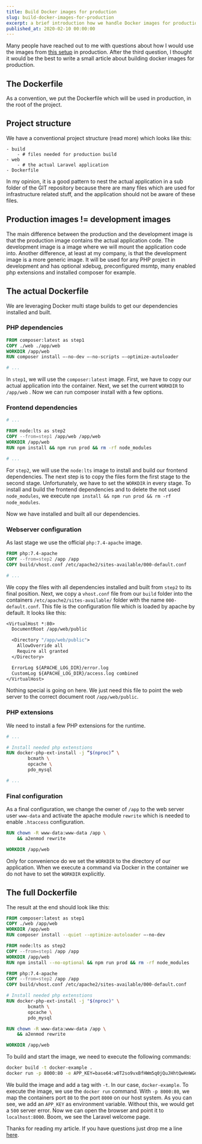 ```yaml
---
title: Build Docker images for production
slug: build-docker-images-for-production
excerpt: a brief introduction how we handle Docker images for production and how this fundamentally differs to our development images. Our example will be a simple Laravel application.
published_at: 2020-02-10 00:00:00
---
```


Many people have reached out to me with questions about how I would use the images
from [this setup](https://christlieb.eu/blog/local-development-environment-with-b5-docker-and-traefik) in production.
After the third question, I thought it would be the best to write a small article about building docker images for
production.

## The Dockerfile

As a convention, we put the Dockerfile which will be used in production, in the root of the project.

## Project structure

We have a conventional project structure (read more) which looks like this:

```
- build
	- # files needed for production build
- web
	- # the actual Laravel application
- Dockerfile
```

In my opinion, it is a good pattern to nest the actual application in a sub folder of the GIT repository because there
are many files which are used for infrastructure related stuff, and the application should not be aware of these files.

## Production images != development images

The main difference between the production and the development image is that the production image contains the actual
application code. The development image is a image where we will mount the application code into.
Another difference, at least at my company, is that the development image is a more generic image. It will be used for
any PHP project in development and has optional xdebug, preconfigured msmtp, many enabled php extensions and installed
composer for example.

## The actual Dockerfile

We are leveraging Docker multi stage builds to get our dependencies installed and built.

### PHP dependencies

```dockerfile
FROM composer:latest as step1
COPY ./web ./app/web
WORKDIR /app/web
RUN composer install —-no-dev —-no-scripts —-optimize-autoloader

# ... 
```

In `step1`, we will use the `composer:latest` image. First, we have to copy our actual application into the container.
Next, we set the current `WORKDIR` to
`/app/web` . Now we can run composer install with a few options.

### Frontend dependencies

```dockerfile
# ... 

FROM node:lts as step2
COPY --from=step1 /app/web /app/web
WORKDIR /app/web
RUN npm install && npm run prod && rm -rf node_modules

# ... 
```

For `step2`, we will use the `node:lts` image to install and build our frontend dependencies. The next step is to copy
the files form the first stage to the second stage. Unfortunately, we have to set the `WORKDIR` in every stage. To
install and build the frontend dependencies and to delete the not used `node_modules`, we execute
`npm install && npm run prod && rm -rf node_modules`.

Now we have installed and built all our dependencies.

### Webserver configuration

As last stage we use the official `php:7.4-apache` image.

```dockerfile
FROM php:7.4-apache
COPY --from=step2 /app /app
COPY build/vhost.conf /etc/apache2/sites-available/000-default.conf

# ...

```

We copy the files with all dependencies installed and built from `step2` to its final position. Next, we copy a
`vhost.conf` file from our `build` folder into the containers `/etc/apache2/sites-available/` folder with the name
`000-default.conf`. This file is the configuration file which is loaded by apache by default. It looks like this:

```dockerfile
<VirtualHost *:80>
  DocumentRoot /app/web/public

  <Directory "/app/web/public">
    AllowOverride all
    Require all granted
  </Directory>

  ErrorLog ${APACHE_LOG_DIR}/error.log
  CustomLog ${APACHE_LOG_DIR}/access.log combined
</VirtualHost>
```

Nothing special is going on here. We just need this file to point the web server to the correct document root
`/app/web/public`.

### PHP extensions

We need to install a few PHP extensions for the runtime.

```dockerfile
# ...

# Install needed php extenstions
RUN docker-php-ext-install -j “$(nproc)” \
        bcmath \
        opcache \
        pdo_mysql

# ...
```

### Final configuration

As a final configuration, we change the owner of `/app` to the web server user `www-data` and activate the apache module
`rewrite` which is needed to enable `.htaccess` configuration.

```dockerfile
RUN chown -R www-data:www-data /app \
    && a2enmod rewrite

WORKDIR /app/web
```

Only for convenience do we set the `WORKDIR` to the directory of our application. When we execute a command via Docker
in the container we do not have to set the `WORKDIR` explicitly.

## The full Dockerfile

The result at the end should look like this:

```dockerfile
FROM composer:latest as step1
COPY ./web /app/web
WORKDIR /app/web
RUN composer install --quiet --optimize-autoloader —-no-dev

FROM node:lts as step2
COPY --from=step1 /app /app
WORKDIR /app/web
RUN npm install --no-optional && npm run prod && rm -rf node_modules

FROM php:7.4-apache
COPY --from=step2 /app /app
COPY build/vhost.conf /etc/apache2/sites-available/000-default.conf

# Install needed php extenstions
RUN docker-php-ext-install -j "$(nproc)" \
        bcmath \
        opcache \
        pdo_mysql

RUN chown -R www-data:www-data /app \
    && a2enmod rewrite

WORKDIR /app/web
```

To build and start the image, we need to execute the following commands:

```bash
docker build -t docker-example .
docker run -p 8000:80 -e APP_KEY=base64:w0T2so9vxBfHWm5q0jQuJHhtQwHnWGdqRsXf2S7KtcE= docker-example:latest
```

We build the image and add a tag with `-t`. In our case, `docker-example`.
To execute the image, we use the `docker run` command. With `-p 8000:80`, we map the containers port `80` to the port
`8000` on our host system. As you can see, we add an `APP_KEY` as environment variable. Without this, we would get a
`500` server error.
Now we can open the browser and point it to `localhost:8000`. Boom, we see the Laravel welcome page.

Thanks for reading my article. If you have questions just drop me a line [here](https://christlieb.eu/contact).
